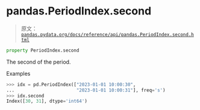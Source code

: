 # pandas.PeriodIndex.second

> 原文：[`pandas.pydata.org/docs/reference/api/pandas.PeriodIndex.second.html`](https://pandas.pydata.org/docs/reference/api/pandas.PeriodIndex.second.html)

```py
property PeriodIndex.second
```

The second of the period.

Examples

```py
>>> idx = pd.PeriodIndex(["2023-01-01 10:00:30",
...                       "2023-01-01 10:00:31"], freq='s')
>>> idx.second
Index([30, 31], dtype='int64') 
```
